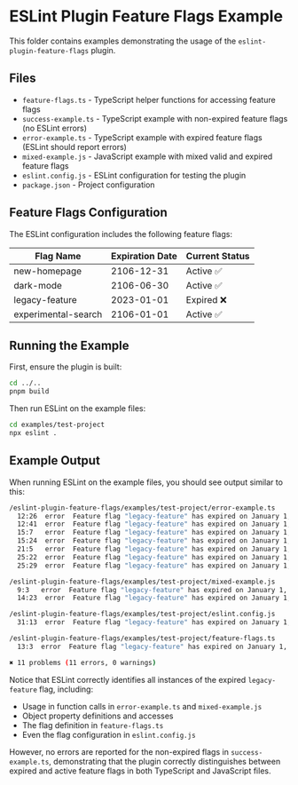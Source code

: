 # ESLint Plugin Feature Flags Example

This folder contains examples demonstrating the usage of the `eslint-plugin-feature-flags` plugin.

## Files

- `feature-flags.ts` - TypeScript helper functions for accessing feature flags
- `success-example.ts` - TypeScript example with non-expired feature flags (no ESLint errors)
- `error-example.ts` - TypeScript example with expired feature flags (ESLint should report errors)
- `mixed-example.js` - JavaScript example with mixed valid and expired feature flags
- `eslint.config.js` - ESLint configuration for testing the plugin
- `package.json` - Project configuration

## Feature Flags Configuration

The ESLint configuration includes the following feature flags:

| Flag Name | Expiration Date | Current Status |
|-----------|----------------|---------------|
| new-homepage | 2106-12-31 | Active ✅ |
| dark-mode | 2106-06-30 | Active ✅ |  
| legacy-feature | 2023-01-01 | Expired ❌ |
| experimental-search | 2106-01-01 | Active ✅ |

## Running the Example

First, ensure the plugin is built:

```bash
cd ../..
pnpm build
```

Then run ESLint on the example files:

```bash
cd examples/test-project
npx eslint .
```

## Example Output

When running ESLint on the example files, you should see output similar to this:

```sh
/eslint-plugin-feature-flags/examples/test-project/error-example.ts
  12:26  error  Feature flag "legacy-feature" has expired on January 1, 2023. It should be removed  feature-flags/expired-feature-flag
  12:41  error  Feature flag "legacy-feature" has expired on January 1, 2023. It should be removed  feature-flags/expired-feature-flag
  15:7   error  Feature flag "legacy-feature" has expired on January 1, 2023. It should be removed  feature-flags/expired-feature-flag
  15:24  error  Feature flag "legacy-feature" has expired on January 1, 2023. It should be removed  feature-flags/expired-feature-flag
  21:5   error  Feature flag "legacy-feature" has expired on January 1, 2023. It should be removed  feature-flags/expired-feature-flag
  25:22  error  Feature flag "legacy-feature" has expired on January 1, 2023. It should be removed  feature-flags/expired-feature-flag
  25:29  error  Feature flag "legacy-feature" has expired on January 1, 2023. It should be removed  feature-flags/expired-feature-flag

/eslint-plugin-feature-flags/examples/test-project/mixed-example.js
  9:3   error  Feature flag "legacy-feature" has expired on January 1, 2023. It should be removed  feature-flags/expired-feature-flag
  14:23  error  Feature flag "legacy-feature" has expired on January 1, 2023. It should be removed  feature-flags/expired-feature-flag

/eslint-plugin-feature-flags/examples/test-project/eslint.config.js
  31:13  error  Feature flag "legacy-feature" has expired on January 1, 2023. It should be removed  feature-flags/expired-feature-flag

/eslint-plugin-feature-flags/examples/test-project/feature-flags.ts
  13:3  error  Feature flag "legacy-feature" has expired on January 1, 2023. It should be removed  feature-flags/expired-feature-flag

✖ 11 problems (11 errors, 0 warnings)
```

Notice that ESLint correctly identifies all instances of the expired `legacy-feature` flag, including:
- Usage in function calls in `error-example.ts` and `mixed-example.js`
- Object property definitions and accesses
- The flag definition in `feature-flags.ts`
- Even the flag configuration in `eslint.config.js`

However, no errors are reported for the non-expired flags in `success-example.ts`, demonstrating that the plugin correctly distinguishes between expired and active feature flags in both TypeScript and JavaScript files.

